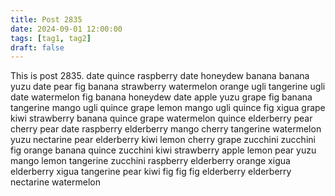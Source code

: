 ```yaml
---
title: Post 2835
date: 2024-09-01 12:00:00
tags: [tag1, tag2]
draft: false
---
```

This is post 2835.
date
quince
raspberry
date
honeydew
banana
banana
yuzu
date
pear
fig
banana
strawberry
watermelon
orange
ugli
tangerine
ugli
date
watermelon
fig
banana
honeydew
date
apple
yuzu
grape
fig
banana
tangerine
mango
ugli
quince
grape
lemon
mango
ugli
quince
fig
xigua
grape
kiwi
strawberry
banana
quince
grape
watermelon
quince
elderberry
pear
cherry
pear
date
raspberry
elderberry
mango
cherry
tangerine
watermelon
yuzu
nectarine
pear
elderberry
kiwi
lemon
cherry
grape
zucchini
zucchini
fig
orange
banana
quince
zucchini
kiwi
strawberry
apple
lemon
pear
yuzu
mango
lemon
tangerine
zucchini
raspberry
elderberry
orange
xigua
elderberry
xigua
tangerine
pear
kiwi
fig
fig
fig
elderberry
elderberry
nectarine
watermelon
